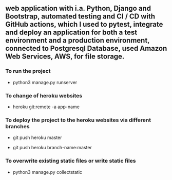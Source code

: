 ##  web application with i.a. Python, Django and Bootstrap, automated testing and CI / CD with GitHub actions, which I used to pytest, integrate and deploy an application for both a test environment and a production environment, connected to Postgresql Database, used Amazon Web Services, AWS, for file storage.


### To run the project

- python3 manage.py runserver

### To change of heroku websites

- heroku git:remote -a app-name
  
### To deploy the project to the heroku websites via different branches

- git push heroku master

- git push heroku branch-name:master    

### To overwrite existing static files or write static files

  - python3 manage.py collectstatic


  

  

